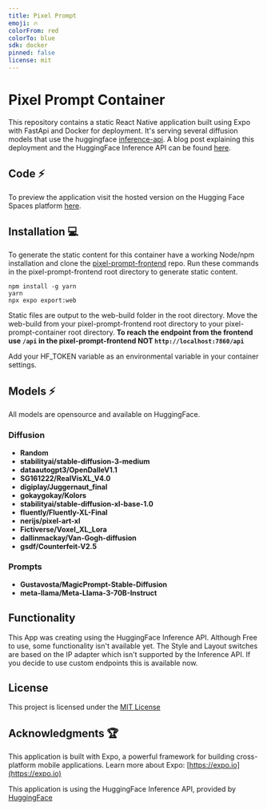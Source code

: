 ```yaml
---
title: Pixel Prompt
emoji: 🔥
colorFrom: red
colorTo: blue
sdk: docker
pinned: false
license: mit
---
```

# Pixel Prompt Container 

This repository contains a static React Native application built using Expo with FastApi and Docker for deployment.   It's serving several diffusion models that use the huggingface [inference-api](https://huggingface.co/docs/api-inference/index). A blog post explaining this deployment and the HuggingFace Inference API can be found [here](https://medium.com/@HatmanStack/cloud-bound-hugging-face-spaces-1101c569690d).

## Code :zap:

To preview the application visit the hosted version on the Hugging Face Spaces platform [here](https://hatman-pixel-prompt.hf.space).

## Installation   💻

To generate the static content for this container have a working Node/npm installation and clone the [pixel-prompt-frontend](https://github.com/HatmanStack/pixel-prompt-frontend) repo.  Run these commands in the pixel-prompt-frontend root directory to generate static content.

```shell
npm install -g yarn
yarn
npx expo export:web
```

Static files are output to the web-build folder in the root directory. Move the web-build from your pixel-prompt-frontend root directory to your pixel-prompt-container root directory. **To reach the endpoint from the frontend use `/api` in the pixel-prompt-frontend NOT `http://localhost:7860/api`** 

Add your HF_TOKEN variable as an environmental variable in your container settings.

## Models   ⚡

All models are opensource and available on HuggingFace.

### Diffusion

- **Random**
- **stabilityai/stable-diffusion-3-medium**
- **dataautogpt3/OpenDalleV1.1**
- **SG161222/RealVisXL_V4.0**
- **digiplay/Juggernaut_final**
- **gokaygokay/Kolors**
- **stabilityai/stable-diffusion-xl-base-1.0**
- **fluently/Fluently-XL-Final**
- **nerijs/pixel-art-xl**
- **Fictiverse/Voxel_XL_Lora**
- **dallinmackay/Van-Gogh-diffusion**
- **gsdf/Counterfeit-V2.5**

### Prompts

- **Gustavosta/MagicPrompt-Stable-Diffusion**
- **meta-llama/Meta-Llama-3-70B-Instruct**

## Functionality

This App was creating using the HuggingFace Inference API.  Although Free to use, some functionality isn't available yet.  The Style and Layout switches are based on the IP adapter which isn't supported by the Inference API. If you decide to use custom endpoints this is available now.

## License

This project is licensed under the [MIT License](LICENSE)

## Acknowledgments   🏆

This application is built with Expo, a powerful framework for building cross-platform mobile applications. Learn more about Expo: [https://expo.io](https://expo.io)

This application is using the HuggingFace Inference API, provided by <a href="https://huggingface.co">HuggingFace</a> 
